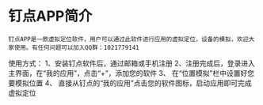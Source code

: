 # 钉点APP简介
    钉点APP是一款虚拟定位软件，用户可以通过此软件进行应用的虚拟定位，设备的模拟，欢迎大家使用。有任何问题可以加入QQ群：1021779141

使用方式：
1、安装钉点软件后，通过邮箱或手机注册
2、注册完成后，登录进入主界面，在“我的应用”，点击“+”，添加您的软件
3、 在“位置模拟”栏中设置好您要模拟位置
4、 直接从钉点的“我的应用”点击您的软件图标，启动应用即可完成虚拟定位
